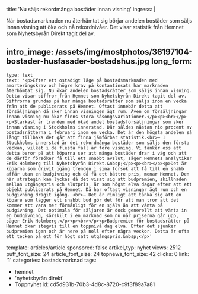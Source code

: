 title: 'Nu säljs rekordmånga bostäder innan visning'
ingress: |
  <p>När bostadsmarknaden nu återhämtat sig börjar andelen bostäder som säljs innan visning att öka och nå rekordnivåer. Det visar statistik från Hemnet som Nyhetsbyrån Direkt tagit del av.<span></span><span></span>
  </p>
  
intro_image: /assets/img/mostphotos/36197104-bostader-husfasader-bostadshus.jpg
long_form:
  -
    type: text
    text: '<p>Efter ett ostadigt läge på bostadsmarknaden med amorteringskrav och högre krav på kontantinsats har marknaden återhämtat sig. Nu ökar andelen bostadsrätter som säljs innan visning. Detta visar siffror från Hemnet som Nyhetsbyrån Direkt tagit del av. Siffrorna grundas på hur många bostadsrätter som säljs inom en vecka från att de publicerats på Hemnet. Oftast innebär detta att försäljningen då sker innan visningen ägt rum. Även om försäljningar innan visning nu ökar finns stora säsongsvariationer.</p><p><br></p><p>Starkast är trenden med ökad andel bostadsförsäljningar som sker innan visning i Stockholms innerstad. Där såldes nästan nio procent av bostadsrätterna i februari inom en vecka. Det är den högsta andelen så långt tillbaka det går att finna jämförbar statistik.<br>– I Stockholms innerstad är det rekordmånga bostäder som säljs den första veckan, vilket i de flesta fall är före visning. Vi tänker oss att detta beror på att köparna ser att många bostäder drar i väg och att de därför försöker få till ett snabbt avslut, säger Hemnets analytiker Erik Holmberg till Nyhetsbyrån Direkt.&nbsp;</p><p><br></p><p>Det är köparna som drivit igång trenden i sina försök att få till en snabb affär utan en budgivning och då få ett bättre pris, menar Hemnet. Den här strategin kan lyckas då det visat sig att budpremien, skillnaden mellan utgångspris och slutpris, är som högst elva dagar efter att ett objekt publicerats på Hemnet. Då har oftast visningar ägt rum och en budgivning dragit igång. <br>– Det är rimligt att tänka sig att en köpare som lägger ett snabbt bud gör det för att man tror att det kommer att vara mer förmånligt för en själv än att vänta på budgivning. Det optimala för säljaren är dock generellt att vänta in en budgivning, särskilt i en marknad som nu när priserna går upp, säger Erik Holmberg.</p><p><br></p><p>Budpremien för bostadsrätter på Hemnet ökar stegvis till en toppnivå dag elva. Efter det sjunker budpremien igen och är nere på noll efter några veckor. Detta är ofta ett tecken på ett för högt satt utgångspris.&nbsp;</p>'
template: articles/article
sponsored: false
artikel_typ: nyhet
views: 2512
puff_font_size: 24
article_font_size: 24
topnews_font_size: 42
clicks: 0
link: '1'
categories: bostadsmarknad
tags:
  - hemnet
  - 'nyhetsbyrån direkt'
  - Toppnyhet
id: cd5d931b-70b3-4d8c-8720-c9f3f89a7a81
